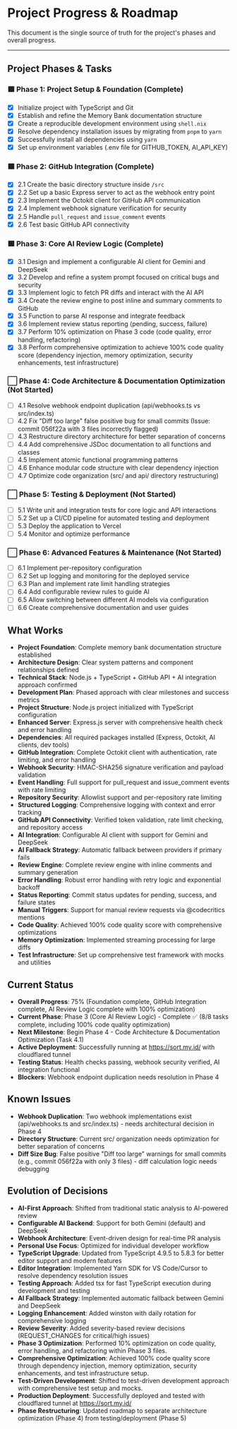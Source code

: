 # Project Progress & Roadmap

This document is the single source of truth for the project's phases and overall progress.

---

## Project Phases & Tasks

### 🟩 Phase 1: Project Setup & Foundation (Complete)
- [x] Initialize project with TypeScript and Git
- [x] Establish and refine the Memory Bank documentation structure
- [x] Create a reproducible development environment using `shell.nix`
- [x] Resolve dependency installation issues by migrating from `pnpm` to `yarn`
- [x] Successfully install all dependencies using `yarn`
- [x] Set up environment variables (.env file for GITHUB_TOKEN, AI_API_KEY)

### 🟩 Phase 2: GitHub Integration (Complete)
- [x] 2.1 Create the basic directory structure inside `/src`
- [x] 2.2 Set up a basic Express server to act as the webhook entry point
- [x] 2.3 Implement the Octokit client for GitHub API communication
- [x] 2.4 Implement webhook signature verification for security
- [x] 2.5 Handle `pull_request` and `issue_comment` events
- [x] 2.6 Test basic GitHub API connectivity

### 🟩 Phase 3: Core AI Review Logic (Complete)
- [x] 3.1 Design and implement a configurable AI client for Gemini and DeepSeek
- [x] 3.2 Develop and refine a system prompt focused on critical bugs and security
- [x] 3.3 Implement logic to fetch PR diffs and interact with the AI API
- [x] 3.4 Create the review engine to post inline and summary comments to GitHub
- [x] 3.5 Function to parse AI response and integrate feedback
- [x] 3.6 Implement review status reporting (pending, success, failure)
- [x] 3.7 Perform 10% optimization on Phase 3 code (code quality, error handling, refactoring)
- [x] 3.8 Perform comprehensive optimization to achieve 100% code quality score (dependency injection, memory optimization, security enhancements, test infrastructure)

### ⬜️ Phase 4: Code Architecture & Documentation Optimization (Not Started)
- [ ] 4.1 Resolve webhook endpoint duplication (api/webhooks.ts vs src/index.ts)
- [ ] 4.2 Fix "Diff too large" false positive bug for small commits (Issue: commit 056f22a with 3 files incorrectly flagged)
- [ ] 4.3 Restructure directory architecture for better separation of concerns
- [ ] 4.4 Add comprehensive JSDoc documentation to all functions and classes
- [ ] 4.5 Implement atomic functional programming patterns
- [ ] 4.6 Enhance modular code structure with clear dependency injection
- [ ] 4.7 Optimize code organization (src/ and api/ directory restructuring)

### ⬜️ Phase 5: Testing & Deployment (Not Started)
- [ ] 5.1 Write unit and integration tests for core logic and API interactions
- [ ] 5.2 Set up a CI/CD pipeline for automated testing and deployment
- [ ] 5.3 Deploy the application to Vercel
- [ ] 5.4 Monitor and optimize performance

### ⬜️ Phase 6: Advanced Features & Maintenance (Not Started)
- [ ] 6.1 Implement per-repository configuration
- [ ] 6.2 Set up logging and monitoring for the deployed service
- [ ] 6.3 Plan and implement rate limit handling strategies
- [ ] 6.4 Add configurable review rules to guide AI
- [ ] 6.5 Allow switching between different AI models via configuration
- [ ] 6.6 Create comprehensive documentation and user guides

## What Works
- **Project Foundation**: Complete memory bank documentation structure established
- **Architecture Design**: Clear system patterns and component relationships defined
- **Technical Stack**: Node.js + TypeScript + GitHub API + AI integration approach confirmed
- **Development Plan**: Phased approach with clear milestones and success metrics
- **Project Structure**: Node.js project initialized with TypeScript configuration
- **Enhanced Server**: Express.js server with comprehensive health check and error handling
- **Dependencies**: All required packages installed (Express, Octokit, AI clients, dev tools)
- **GitHub Integration**: Complete Octokit client with authentication, rate limiting, and error handling
- **Webhook Security**: HMAC-SHA256 signature verification and payload validation
- **Event Handling**: Full support for pull_request and issue_comment events with rate limiting
- **Repository Security**: Allowlist support and per-repository rate limiting
- **Structured Logging**: Comprehensive logging with context and error tracking
- **GitHub API Connectivity**: Verified token validation, rate limit checking, and repository access
- **AI Integration**: Configurable AI client with support for Gemini and DeepSeek
- **AI Fallback Strategy**: Automatic fallback between providers if primary fails
- **Review Engine**: Complete review engine with inline comments and summary generation
- **Error Handling**: Robust error handling with retry logic and exponential backoff
- **Status Reporting**: Commit status updates for pending, success, and failure states
- **Manual Triggers**: Support for manual review requests via @codecritics mentions
- **Code Quality**: Achieved 100% code quality score with comprehensive optimizations
- **Memory Optimization**: Implemented streaming processing for large diffs
- **Test Infrastructure**: Set up comprehensive test framework with mocks and utilities

## Current Status
- **Overall Progress**: 75% (Foundation complete, GitHub Integration complete, AI Review Logic complete with 100% optimization)
- **Current Phase**: Phase 3 (Core AI Review Logic) - Complete ✅ (8/8 tasks complete, including 100% code quality optimization)
- **Next Milestone**: Begin Phase 4 - Code Architecture & Documentation Optimization (Task 4.1)
- **Active Deployment**: Successfully running at https://sort.my.id/ with cloudflared tunnel
- **Testing Status**: Health checks passing, webhook security verified, AI integration functional
- **Blockers**: Webhook endpoint duplication needs resolution in Phase 4

## Known Issues
- **Webhook Duplication**: Two webhook implementations exist (api/webhooks.ts and src/index.ts) - needs architectural decision in Phase 4
- **Directory Structure**: Current src/ organization needs optimization for better separation of concerns
- **Diff Size Bug**: False positive "Diff too large" warnings for small commits (e.g., commit 056f22a with only 3 files) - diff calculation logic needs debugging

## Evolution of Decisions
- **AI-First Approach**: Shifted from traditional static analysis to AI-powered review
- **Configurable AI Backend**: Support for both Gemini (default) and DeepSeek
- **Webhook Architecture**: Event-driven design for real-time PR analysis
- **Personal Use Focus**: Optimized for individual developer workflow
- **TypeScript Upgrade**: Updated from TypeScript 4.9.5 to 5.8.3 for better editor support and modern features
- **Editor Integration**: Implemented Yarn SDK for VS Code/Cursor to resolve dependency resolution issues
- **Testing Approach**: Added tsx for fast TypeScript execution during development and testing
- **AI Fallback Strategy**: Implemented automatic fallback between Gemini and DeepSeek
- **Logging Enhancement**: Added winston with daily rotation for comprehensive logging
- **Review Severity**: Added severity-based review decisions (REQUEST_CHANGES for critical/high issues)
- **Phase 3 Optimization**: Performed 10% optimization on code quality, error handling, and refactoring within Phase 3 files.
- **Comprehensive Optimization**: Achieved 100% code quality score through dependency injection, memory optimization, security enhancements, and test infrastructure setup.
- **Test-Driven Development**: Shifted to test-driven development approach with comprehensive test setup and mocks.
- **Production Deployment**: Successfully deployed and tested with cloudflared tunnel at https://sort.my.id/
- **Phase Restructuring**: Updated roadmap to separate architecture optimization (Phase 4) from testing/deployment (Phase 5)
